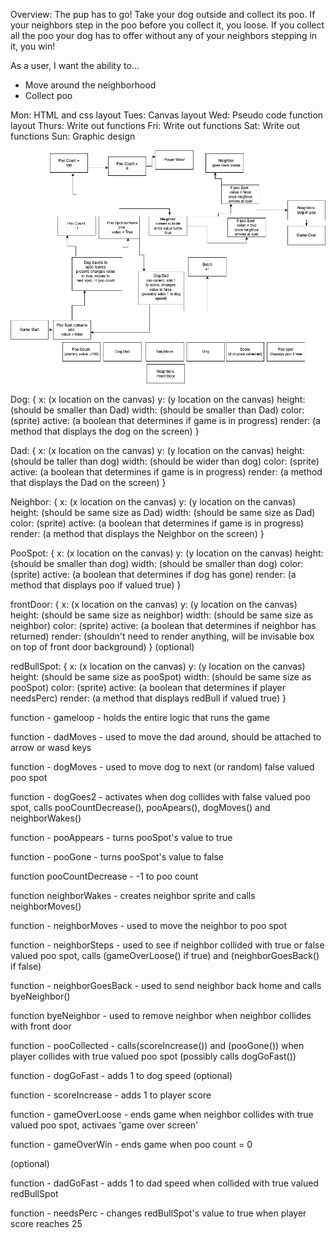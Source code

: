 Overview:
The pup has to go! Take your dog outside and collect its poo. If your neighbors step in the poo before you collect it, you loose. If you collect all the poo your dog has to offer without any of your neighbors stepping in it, you win!

As a user, I want the ability to... 
  - Move around the neighborhood
  - Collect poo


  Mon: HTML and css layout
  Tues: Canvas layout
  Wed: Pseudo code function layout
  Thurs: Write out functions
  Fri: Write out functions
  Sat: Write out functions
  Sun: Graphic design

  ![PooPicker Diagram](PooPicker2ndDiagram.drawio.png)

Dog: {
  x: (x location on the canvas)
  y: (y location on the canvas)
  height: (should be smaller than Dad)
  width: (should be smaller than Dad)
  color: (sprite)
  active: (a boolean that determines if game is in progress)
  render: (a method that displays the dog on the screen)
}

Dad: {
  x: (x location on the canvas)
  y: (y location on the canvas)
  height: (should be taller than dog)
  width: (should be wider than dog)
  color: (sprite)
  active: (a boolean that determines if game is in progress)
  render: (a method that displays the Dad on the screen)
}

Neighbor: {
  x: (x location on the canvas)
  y: (y location on the canvas)
  height: (should be same size as Dad)
  width: (should be same size as Dad)
  color: (sprite)
  active: (a boolean that determines if game is in progress)
  render: (a method that displays the Neighbor on the screen)
}

PooSpot: {
  x: (x location on the canvas)
  y: (y location on the canvas)
  height: (should be smaller than dog)
  width: (should be smaller than dog)
  color: (sprite)
  active: (a boolean that determines if dog has gone)
  render: (a method that displays poo if valued true)
}

frontDoor: {
  x: (x location on the canvas)
  y: (y location on the canvas)
  height: (should be same size as neighbor)
  width: (should be same size as neighbor)
  color: (sprite)
  active: (a boolean that determines if neighbor has returned)
  render: (shouldn't need to render anything, will be invisable box on top of front door background)
}
(optional)

redBullSpot: {
  x: (x location on the canvas)
  y: (y location on the canvas)
  height: (should be same size as pooSpot)
  width: (should be same size as pooSpot)
  color: (sprite)
  active: (a boolean that determines if player needsPerc)
  render: (a method that displays redBull if valued true)
}

function - gameloop - holds the entire logic that runs the game

function - dadMoves - used to move the dad around, should be attached to arrow or wasd keys

function - dogMoves - used to move dog to next (or random) false valued poo spot

function - dogGoes2 - activates when dog collides with false valued poo spot, calls pooCountDecrease(), pooApears(), dogMoves() and neighborWakes()

function - pooAppears - turns pooSpot's value to true

function - pooGone - turns pooSpot's value to false

function pooCountDecrease - -1 to poo count

function neighborWakes - creates neighbor sprite and calls neighborMoves()

function - neighborMoves - used to move the neighbor to poo spot 

function - neighborSteps - used to see if neighbor collided with true or false valued poo spot, calls (gameOverLoose() if true) and (neighborGoesBack() if false)

function - neighborGoesBack - used to send neighbor back home and calls byeNeighbor()

function byeNeighbor - used to remove neighbor when neighbor collides with front door

function - pooCollected - calls(scoreIncrease()) and (pooGone()) when player collides with true valued poo spot (possibly calls dogGoFast())

function - dogGoFast - adds 1 to dog speed (optional) 

function - scoreIncrease - adds 1 to player score 

function - gameOverLoose - ends game when neighbor collides with true valued poo spot, activaes 'game over screen'

function - gameOverWin - ends game when poo count = 0

(optional)

function - dadGoFast - adds 1 to dad speed when collided with true valued redBullSpot

function - needsPerc - changes redBullSpot's value to true when player score reaches 25







